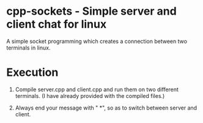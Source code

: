 # cpp-sockets - Simple server and client chat for linux

A simple socket programming which creates a connection between two terminals in linux.

# Execution

1. Compile server.cpp and client.cpp and run them on two different terminals. (I have already provided with the compiled files.)

2. Always end your message with " *", so as to switch between server and client.